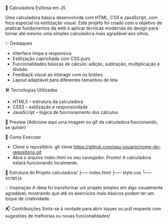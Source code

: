 🧮 Calculadora Estilosa em JS

Uma calculadora básica desenvolvida com HTML, CSS e JavaScript, com foco especial na estilização visual. Este projeto foi criado com o objetivo de praticar fundamentos da web e aplicar técnicas modernas de design para tornar até mesmo uma simples calculadora mais agradável aos olhos.

✨ Destaques
- Interface limpa e responsiva
- Estilização caprichada com CSS puro
- Funcionalidades básicas de cálculo: adição, subtração, multiplicação e divisão
- Feedback visual ao interagir com os botões
- Layout adaptável para diferentes tamanhos de tela

🛠️ Tecnologias Utilizadas
- HTML5 – estrutura da calculadora
- CSS3 – estilização e responsividade
- JavaScript – lógica de funcionamento dos cálculos

📸 Preview
(Adicione aqui uma imagem ou gif da calculadora funcionando, se quiser)

🚀 Como Executar
- Clone o repositório:
git clone https://github.com/seu-usuario/nome-do-repositorio.git
- Abra o arquivo index.html no seu navegador.
Pronto! A calculadora estará funcionando localmente.

📂 Estrutura do Projeto
calculadora/
├── index.html
├── style.css
└── script.js


💡 Inspiração
A ideia foi transformar um projeto simples em algo visualmente agradável, mostrando que até os exercícios mais básicos podem ter um toque de criatividade.

📬 Contribuições
Sinta-se à vontade para abrir issues ou pull requests com sugestões de melhorias ou novas funcionalidades!


